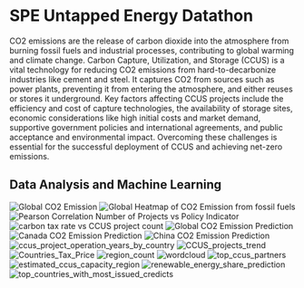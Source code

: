 # SPE Untapped Energy Datathon

CO2 emissions are the release of carbon dioxide into the atmosphere from burning fossil fuels and industrial processes, contributing to global warming and climate change.
Carbon Capture, Utilization, and Storage (CCUS) is a vital technology for reducing CO2 emissions from hard-to-decarbonize industries like cement and steel. It captures CO2 from sources such as power plants, preventing it from entering the atmosphere, and either reuses or stores it underground. Key factors affecting CCUS projects include the efficiency and cost of capture technologies, the availability of storage sites, economic considerations like high initial costs and market demand, supportive government policies and international agreements, and public acceptance and environmental impact. Overcoming these challenges is essential for the successful deployment of CCUS and achieving net-zero emissions.

## Data Analysis and Machine Learning 

![Global CO2 Emission](./figs/global_carbon_emission.jpg)
![Global Heatmap of CO2 Emission from fossil fuels](./figs/world_heatmap.png)
![Pearson Correlation Number of Projects vs Policy Indicator](./figs/policy_vs_project_count.png)
![carbon tax rate vs CCUS project count](./figs/carbon_tax_rate_vs_CCUS_project_count.png)
![Global CO2 Emission Prediction](./figs/emission_prediction/world.png)
![Canada CO2 Emission Prediction](./figs/emission_prediction/canada.png)
![China CO2 Emission Prediction](./figs/emission_prediction/china.png)
![ccus_project_operation_years_by_country](./figs/ccus_project_operation_years_by_country.png)
![CCUS_projects_trend](./figs/CCUS_projects_trend.png)
![Countries_Tax_Price](./figs/Countries_Tax_Price.png)
![region_count](./figs/region_count.png)
![wordcloud](./figs/wordcloud.png)
![top_ccus_partners](./figs/top_ccus_partners.png)
![estimated_ccus_capacity_region](./figs/estimated_ccus_capacity_region.png)
![renewable_energy_share_prediction](./figs/renewable_energy_share_prediction.png)
![top_countries_with_most_issued_credicts](./figs/top_countries_with_most_issued_credicts.png)





